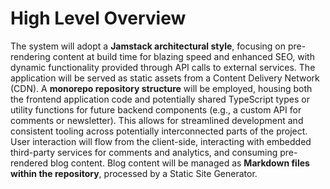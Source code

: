 # High Level Overview

The system will adopt a **Jamstack architectural style**, focusing on pre-rendering content at build time for blazing speed and enhanced SEO, with dynamic functionality provided through API calls to external services. The application will be served as static assets from a Content Delivery Network (CDN). A **monorepo repository structure** will be employed, housing both the frontend application code and potentially shared TypeScript types or utility functions for future backend components (e.g., a custom API for comments or newsletter). This allows for streamlined development and consistent tooling across potentially interconnected parts of the project. User interaction will flow from the client-side, interacting with embedded third-party services for comments and analytics, and consuming pre-rendered blog content. Blog content will be managed as **Markdown files within the repository**, processed by a Static Site Generator.
